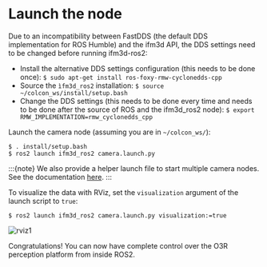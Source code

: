 
# Launch the node

Due to an incompatibility between FastDDS (the default DDS implementation for ROS Humble) and the ifm3d API, the DDS settings need to be changed before running ifm3d-ros2:
- Install the alternative DDS settings configuration (this needs to be done once): `$ sudo apt-get install ros-foxy-rmw-cyclonedds-cpp`
- Source the `ìfm3d_ros2` installation: `$ source ~/colcon_ws/install/setup.bash`
- Change the DDS settings (this needs to be done every time and needs to be done after the source of ROS and the ifm3d_ros2 node): `$ export RMW_IMPLEMENTATION=rmw_cyclonedds_cpp `

Launch the camera node (assuming you are in `~/colcon_ws/`):
```
$ . install/setup.bash
$ ros2 launch ifm3d_ros2 camera.launch.py
```

:::{note}
We also provide a helper launch file to start multiple camera nodes. See the documentation [here](multi_head.md).
:::

To visualize the data with RViz, set the `visualization` argument of the launch script to `true`:
```
$ ros2 launch ifm3d_ros2 camera.launch.py visualization:=true
```


![rviz1](figures/O3R_merged_point_cloud.png)

Congratulations! You can now have complete control over the O3R perception platform from inside ROS2.
